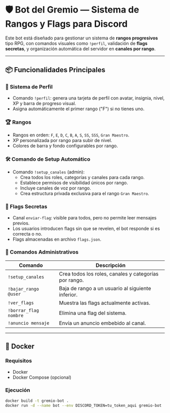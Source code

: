 # 🛡️ Bot del Gremio — Sistema de Rangos y Flags para Discord

Este bot está diseñado para gestionar un sistema de **rangos progresivos** tipo RPG, con comandos visuales como `!perfil`, validación de **flags secretas**, y organización automática del servidor en **canales por rango**.

---

## 📦 Funcionalidades Principales

### 👤 Sistema de Perfil
- Comando `!perfil`: genera una tarjeta de perfil con avatar, insignia, nivel, XP y barra de progreso visual.
- Asigna automáticamente el primer rango ("F") si no tienes uno.

### 🏆 Rangos
- Rangos en orden: `F`, `E`, `D`, `C`, `B`, `A`, `S`, `SS`, `SSS`, `Gran Maestro`.
- XP personalizada por rango para subir de nivel.
- Colores de barra y fondo configurables por rango.

### 🛠️ Comando de Setup Automático
- Comando `!setup_canales` (admin):
  - Crea todos los roles, categorías y canales para cada rango.
  - Establece permisos de visibilidad únicos por rango.
  - Incluye canales de voz por rango.
  - Crea estructura privada exclusiva para el rango `Gran Maestro`.

### 🎯 Flags Secretas
- Canal `enviar-flag`: visible para todos, pero no permite leer mensajes previos.
- Los usuarios introducen flags sin que se revelen, el bot responde si es correcta o no.
- Flags almacenadas en archivo `flags.json`.

### 🔧 Comandos Administrativos

| Comando             | Descripción                                              |
|---------------------|----------------------------------------------------------|
| `!setup_canales`    | Crea todos los roles, canales y categorías por rango.    |
| `!bajar_rango @user`| Baja de rango a un usuario al siguiente inferior.        |
| `!ver_flags`        | Muestra las flags actualmente activas.                   |
| `!borrar_flag nombre`| Elimina una flag del sistema.                           |
| `!anuncio mensaje`  | Envía un anuncio embebido al canal.                      |

---

## 🐳 Docker

### Requisitos
- Docker
- Docker Compose (opcional)

### Ejecución
```bash
docker build -t gremio-bot .
docker run -d --name bot --env DISCORD_TOKEN=tu_token_aqui gremio-bot
